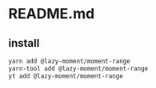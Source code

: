 # README.md

    

## install

```bash
yarn add @lazy-moment/moment-range
yarn-tool add @lazy-moment/moment-range
yt add @lazy-moment/moment-range
```

